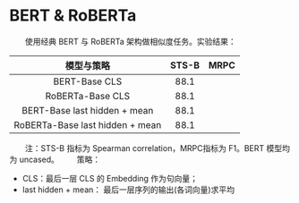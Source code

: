 # BERT & RoBERTa
&emsp;&emsp;使用经典 BERT 与 RoBERTa 架构做相似度任务。实验结果：

| 模型与策略 | STS-B| MRPC  |
|  :--:  |  :--:   |  :--:   |
|  BERT-Base  CLS  | 88.1 |     |
|  RoBERTa-Base  CLS  | 88.1 |     |
|  BERT-Base  last hidden + mean  | 88.1 |     |
|  RoBERTa-Base  last hidden + mean  | 88.1 |     |

&emsp;&emsp;注：STS-B 指标为 Spearman correlation，MRPC指标为 F1。BERT 模型均为 uncased。
&emsp;&emsp;策略：
* CLS：最后一层 CLS 的 Embedding 作为句向量；
* last hidden + mean： 最后一层序列的输出(各词向量)求平均